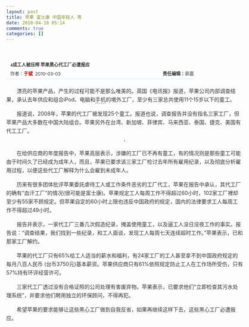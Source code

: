 ```yaml
---
layout: post
title: 苹果 富士康 中国年轻人 等
date: 2010-04-18 05:14
comments: true
categories: []
---
```

<p> </p>
<div style="margin-top: 0px; margin-right: 0px; margin-bottom: 0px; margin-left: 0px; padding-top: 6px; padding-right: 0px; padding-bottom: 0px; padding-left: 11px; border-top-width: 0px; border-right-width: 0px; border-bottom-width: 0px; border-left-width: 0px; border-style: initial; border-color: initial; color: rgb(51, 51, 51); text-align: left; font-size: 18px; font-family: 黑体;">
<h1 style="margin-top: 0px; margin-right: 0px; margin-bottom: 0px; margin-left: 0px; padding-top: 0px; padding-right: 0px; padding-bottom: 0px; padding-left: 0px; text-align: left; font-size: 17px;">
<span style="font-family: 宋体; line-height: normal; font-size: 12px; color: rgb(51, 51, 51);">
4成工人被压榨 苹果黑心代工厂必遭报应</span></h1>
</div>
<div style="margin-top: 0px; margin-right: 0px; margin-bottom: 0px; margin-left: 0px; padding-top: 6px; padding-right: 0px; padding-bottom: 6px; padding-left: 11px; border-top-width: 0px; border-right-width: 0px; border-bottom-width: 1px; border-left-width: 0px; border-style: initial; border-color: initial; color: rgb(51, 51, 51); text-align: left; font-size: 12px; border-bottom-color: rgb(213, 230, 251); border-bottom-style: solid;">
<span style="float: right; font-size: 12px; color: rgb(51, 51, 51); font-weight: normal; font-family: 宋体;">
<b style="color: rgb(51, 51, 51); font-weight: bold;">责任编辑：</b>郭嘉</span>作者：<b style="color: rgb(204, 0, 0); font-weight: bold;">于斌</b>  2010-03-03  </div>
<div style="margin-top: 0px; margin-right: 0px; margin-bottom: 0px; margin-left: 0px; padding-top: 5px; padding-right: 0px; padding-bottom: 0px; padding-left: 0px; border-top-width: 0px; border-right-width: 0px; border-bottom-width: 0px; border-left-width: 0px; border-style: initial; border-color: initial; color: rgb(51, 51, 51); text-align: left; font-size: 14px; line-height: 23px;">
<p style="list-style-type: none; list-style-position: initial; list-style-image: initial; margin-top: 0px; margin-right: auto; margin-bottom: 0px; margin-left: auto; padding-top: 15px; padding-right: 0px; padding-bottom: 0px; padding-left: 0px; width: 636px; line-height: 23px; color: rgb(51, 51, 51); font-size: 14px;">
　　漂亮的苹果产品，产生的过程可能不是那么唯美的。英国《电讯报》报道，苹果公司内部调查结果，承认去年供应和组合iPod、电脑和<a href="http://product.it168.com/files/0302search.shtml" target="_blank" title="手机" style="text-decoration: none; color: rgb(51, 51, 51); border-bottom-width: 1px; border-bottom-style: dashed; border-bottom-color: rgb(102, 102, 102); padding-bottom: 1px;">手机</a>的境外工厂，至少有三家总共使用11个15岁以下的童工。</p>
<p style="list-style-type: none; list-style-position: initial; list-style-image: initial; margin-top: 0px; margin-right: auto; margin-bottom: 0px; margin-left: auto; padding-top: 15px; padding-right: 0px; padding-bottom: 0px; padding-left: 0px; width: 636px; line-height: 23px; color: rgb(51, 51, 51); font-size: 14px;">
　　报道说，2008年，苹果的代工厂被发现25个童工。报道也说，调查报告并没有指名三家工厂，但苹果产品大多数在中国大陆组合。苹果另外在台湾、新加坡、菲律宾、马来西亚、泰国、捷克、美国有代工工厂。</p>
<p style="list-style-type: none; list-style-position: initial; list-style-image: initial; margin-top: 0px; margin-right: auto; margin-bottom: 0px; margin-left: auto; padding-top: 15px; padding-right: 0px; padding-bottom: 0px; padding-left: 0px; width: 636px; line-height: 23px; color: rgb(51, 51, 51); font-size: 14px; text-align: center;">
<img alt="" src="http://image3.it168.com//2010/3/3/358e3662-a03a-4669-9eca-1ac7400a2e8c.jpg" style="margin-top: 0px; margin-right: 5px; margin-bottom: 5px; margin-left: 5px; padding-top: 0px; padding-right: 0px; padding-bottom: 0px; padding-left: 0px; border-top-width: 1px; border-right-width: 1px; border-bottom-width: 1px; border-left-width: 1px; border-style: initial; border-color: initial; color: rgb(51, 51, 51); text-align: left; font-size: 12px; border-style: initial; border-color: initial; border-top-color: rgb(64, 63, 63); border-right-color: rgb(64, 63, 63); border-bottom-color: rgb(64, 63, 63); border-left-color: rgb(64, 63, 63); border-top-style: solid; border-right-style: solid; border-bottom-style: solid; border-left-style: solid;"/></p>
<p style="list-style-type: none; list-style-position: initial; list-style-image: initial; margin-top: 0px; margin-right: auto; margin-bottom: 0px; margin-left: auto; padding-top: 15px; padding-right: 0px; padding-bottom: 0px; padding-left: 0px; width: 636px; line-height: 23px; color: rgb(51, 51, 51); font-size: 14px;">
　　在给供应商的年度报告中，苹果高层表示，涉嫌的工厂已不再有童工，有的情况则是那些童工可能由于时间久了已经成为成年人，而且，苹果已要求该三家工厂检讨去年所有雇用纪录，以及彻底分析雇用过程，以便这些代工厂解释为什么会雇到未成年人。</p>
<p style="list-style-type: none; list-style-position: initial; list-style-image: initial; margin-top: 0px; margin-right: auto; margin-bottom: 0px; margin-left: auto; padding-top: 15px; padding-right: 0px; padding-bottom: 0px; padding-left: 0px; width: 636px; line-height: 23px; color: rgb(51, 51, 51); font-size: 14px;">
　　历来有很多团体批评苹果委託虐待工人或工作条件恶劣的工厂代工，苹果在报告中承认，其代工厂的确有“血汗工厂”的情况(很可能是富士康)。苹果规定工人每周工作不得超过60小时，102家工厂裡却至少有55家不顾规定。但苹果自定的60小时上限也违反中国政府的规定，国内的法律要求工人每周工作不得超过49小时。</p>
<p style="list-style-type: none; list-style-position: initial; list-style-image: initial; margin-top: 0px; margin-right: auto; margin-bottom: 0px; margin-left: auto; padding-top: 15px; padding-right: 0px; padding-bottom: 0px; padding-left: 0px; width: 636px; line-height: 23px; color: rgb(51, 51, 51); font-size: 14px;">
　　报告并表示，一家代工厂三番几次假造纪录，掩盖使用童工，以及逼工人没日没夜工作的事实。报告说：“调查结果，我们找到一些纪录，和工人面谈，发现工人每周七天连续超时工作。”苹果表示，已和那家工厂解约。</p>
<p style="list-style-type: none; list-style-position: initial; list-style-image: initial; margin-top: 0px; margin-right: auto; margin-bottom: 0px; margin-left: auto; padding-top: 15px; padding-right: 0px; padding-bottom: 0px; padding-left: 0px; width: 636px; line-height: 23px; color: rgb(51, 51, 51); font-size: 14px;">
　　苹果的代工厂只有65%给工人适当的薪水和福利，有24家工厂的工人甚至拿不到中国政府规定的每月八百人民币
(台币3750元)基本薪资。苹果供应商只有61%依照规定防止工人在工作场所受伤，只有57%持有环评经营许可。</p>
<p style="list-style-type: none; list-style-position: initial; list-style-image: initial; margin-top: 0px; margin-right: auto; margin-bottom: 0px; margin-left: auto; padding-top: 15px; padding-right: 0px; padding-bottom: 0px; padding-left: 0px; width: 636px; line-height: 23px; color: rgb(51, 51, 51); font-size: 14px;">
　　三家代工厂透过没有合格证照的公司处理有害废弃物。苹果表示，已要求他们“立即检查其污水处理系统”，并要求他们聘用独立的环保顾问，不得再犯。</p>
<p style="list-style-type: none; list-style-position: initial; list-style-image: initial; margin-top: 0px; margin-right: auto; margin-bottom: 0px; margin-left: auto; padding-top: 15px; padding-right: 0px; padding-bottom: 0px; padding-left: 0px; width: 636px; line-height: 23px; color: rgb(51, 51, 51); font-size: 14px;">
　　希望苹果的要求能够让这些黑心工厂做到自我反省，如果再继续这样下去，这些黑心工厂必遭报应。</p>
</div>
<p> </p>
